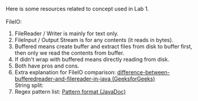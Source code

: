 Here is some resources related to concept used in Lab 1. \
\
FileIO:
1. FileReader / Writer is mainly for text only.
2. FileInput / Output Stream is for any contents (it reads in bytes).
3. Buffered means create buffer and extract files from disk to buffer first, then only we read the contents from buffer.
4. If didn't wrap with buffered means directly reading from disk.
5. Both have pros and cons.
6. Extra explanation for FileIO comparison: [difference-between-bufferedreader-and-filereader-in-java (GeeksforGeeks)](https://www.geeksforgeeks.org/difference-between-bufferedreader-and-filereader-in-java/)
\
String split:
1. Regex pattern list: [Pattern format (JavaDoc)](https://docs.oracle.com/javase/7/docs/api/java/util/regex/Pattern.html)
